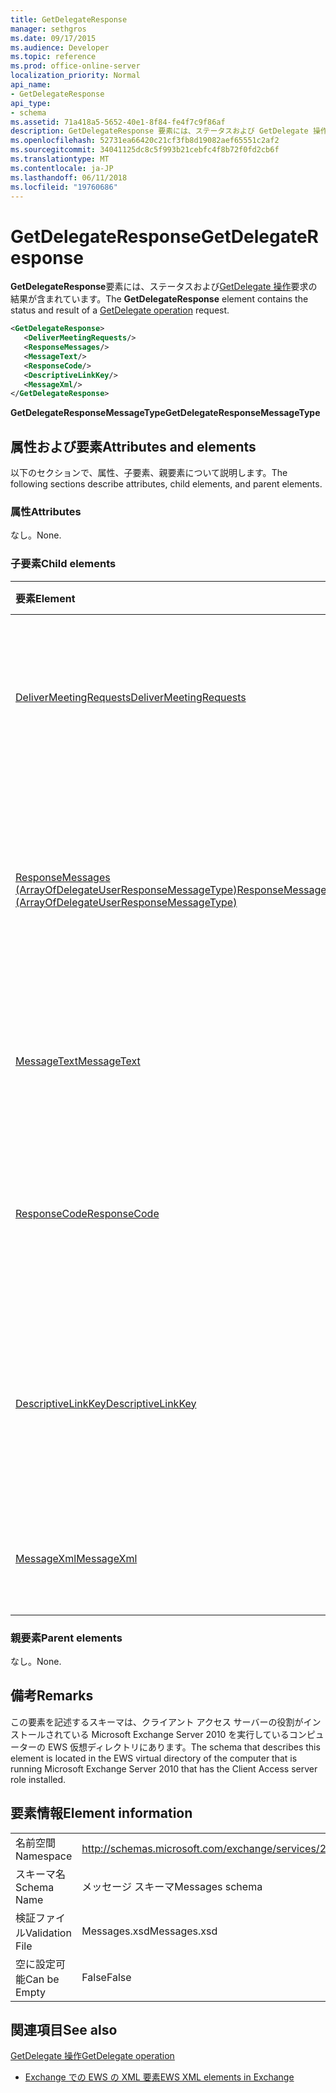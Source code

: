 ```yaml
---
title: GetDelegateResponse
manager: sethgros
ms.date: 09/17/2015
ms.audience: Developer
ms.topic: reference
ms.prod: office-online-server
localization_priority: Normal
api_name:
- GetDelegateResponse
api_type:
- schema
ms.assetid: 71a418a5-5652-40e1-8f84-fe4f7c9f86af
description: GetDelegateResponse 要素には、ステータスおよび GetDelegate 操作要求の結果が含まれています。
ms.openlocfilehash: 52731ea66420c21cf3fb8d19082aef65551c2af2
ms.sourcegitcommit: 34041125dc8c5f993b21cebfc4f8b72f0fd2cb6f
ms.translationtype: MT
ms.contentlocale: ja-JP
ms.lasthandoff: 06/11/2018
ms.locfileid: "19760686"
---
```

# <a name="getdelegateresponse"></a><span data-ttu-id="fabeb-103">GetDelegateResponse</span><span class="sxs-lookup"><span data-stu-id="fabeb-103">GetDelegateResponse</span></span>

<span data-ttu-id="fabeb-104">**GetDelegateResponse**要素には、ステータスおよび[GetDelegate 操作](getdelegate-operation.md)要求の結果が含まれています。</span><span class="sxs-lookup"><span data-stu-id="fabeb-104">The **GetDelegateResponse** element contains the status and result of a [GetDelegate operation](getdelegate-operation.md) request.</span></span> 
  
```xml
<GetDelegateResponse>
   <DeliverMeetingRequests/>
   <ResponseMessages/>
   <MessageText/>
   <ResponseCode/>
   <DescriptiveLinkKey/>
   <MessageXml/>
</GetDelegateResponse>
```

 <span data-ttu-id="fabeb-105">**GetDelegateResponseMessageType**</span><span class="sxs-lookup"><span data-stu-id="fabeb-105">**GetDelegateResponseMessageType**</span></span>
## <a name="attributes-and-elements"></a><span data-ttu-id="fabeb-106">属性および要素</span><span class="sxs-lookup"><span data-stu-id="fabeb-106">Attributes and elements</span></span>

<span data-ttu-id="fabeb-107">以下のセクションで、属性、子要素、親要素について説明します。</span><span class="sxs-lookup"><span data-stu-id="fabeb-107">The following sections describe attributes, child elements, and parent elements.</span></span>
  
### <a name="attributes"></a><span data-ttu-id="fabeb-108">属性</span><span class="sxs-lookup"><span data-stu-id="fabeb-108">Attributes</span></span>

<span data-ttu-id="fabeb-109">なし。</span><span class="sxs-lookup"><span data-stu-id="fabeb-109">None.</span></span>
  
### <a name="child-elements"></a><span data-ttu-id="fabeb-110">子要素</span><span class="sxs-lookup"><span data-stu-id="fabeb-110">Child elements</span></span>

|<span data-ttu-id="fabeb-111">**要素**</span><span class="sxs-lookup"><span data-stu-id="fabeb-111">**Element**</span></span>|<span data-ttu-id="fabeb-112">**説明**</span><span class="sxs-lookup"><span data-stu-id="fabeb-112">**Description**</span></span>|
|:-----|:-----|
|[<span data-ttu-id="fabeb-113">DeliverMeetingRequests</span><span class="sxs-lookup"><span data-stu-id="fabeb-113">DeliverMeetingRequests</span></span>](delivermeetingrequests.md) <br/> |<span data-ttu-id="fabeb-114">主体と代理人の間で会議出席依頼を処理する方法を定義します。</span><span class="sxs-lookup"><span data-stu-id="fabeb-114">Defines how meeting requests are handled between the delegate and the principal.</span></span>  <br/> |
|[<span data-ttu-id="fabeb-115">ResponseMessages (ArrayOfDelegateUserResponseMessageType)</span><span class="sxs-lookup"><span data-stu-id="fabeb-115">ResponseMessages (ArrayOfDelegateUserResponseMessageType)</span></span>](responsemessages-arrayofdelegateuserresponsemessagetype.md) <br/> |<span data-ttu-id="fabeb-116">Exchange Web サービス代理人の管理要求の応答メッセージが含まれています。</span><span class="sxs-lookup"><span data-stu-id="fabeb-116">Contains the response messages for an Exchange Web Services delegate management request.</span></span>  <br/> |
|[<span data-ttu-id="fabeb-117">MessageText</span><span class="sxs-lookup"><span data-stu-id="fabeb-117">MessageText</span></span>](messagetext.md) <br/> |<span data-ttu-id="fabeb-118">応答のステータスの説明を提供します。</span><span class="sxs-lookup"><span data-stu-id="fabeb-118">Provides a text description of the status of the response.</span></span>  <br/> |
|[<span data-ttu-id="fabeb-119">ResponseCode</span><span class="sxs-lookup"><span data-stu-id="fabeb-119">ResponseCode</span></span>](responsecode.md) <br/> |<span data-ttu-id="fabeb-120">要求で発生した特定のエラーを識別するエラー コードを提供します。</span><span class="sxs-lookup"><span data-stu-id="fabeb-120">Provides an error code that identifies the specific error that the request encountered.</span></span>  <br/> |
|[<span data-ttu-id="fabeb-121">DescriptiveLinkKey</span><span class="sxs-lookup"><span data-stu-id="fabeb-121">DescriptiveLinkKey</span></span>](descriptivelinkkey.md) <br/> |<span data-ttu-id="fabeb-122">現在使用されていない将来の使用に予約されているとします。</span><span class="sxs-lookup"><span data-stu-id="fabeb-122">Currently unused and is reserved for future use.</span></span> <span data-ttu-id="fabeb-123">0 の値が含まれています。</span><span class="sxs-lookup"><span data-stu-id="fabeb-123">It contains a value of 0.</span></span>  <br/> |
|[<span data-ttu-id="fabeb-124">MessageXml</span><span class="sxs-lookup"><span data-stu-id="fabeb-124">MessageXml</span></span>](messagexml.md) <br/> |<span data-ttu-id="fabeb-125">追加のエラー応答情報を提供します。</span><span class="sxs-lookup"><span data-stu-id="fabeb-125">Provides additional error response information.</span></span>  <br/> |
   
### <a name="parent-elements"></a><span data-ttu-id="fabeb-126">親要素</span><span class="sxs-lookup"><span data-stu-id="fabeb-126">Parent elements</span></span>

<span data-ttu-id="fabeb-127">なし。</span><span class="sxs-lookup"><span data-stu-id="fabeb-127">None.</span></span>
  
## <a name="remarks"></a><span data-ttu-id="fabeb-128">備考</span><span class="sxs-lookup"><span data-stu-id="fabeb-128">Remarks</span></span>

<span data-ttu-id="fabeb-129">この要素を記述するスキーマは、クライアント アクセス サーバーの役割がインストールされている Microsoft Exchange Server 2010 を実行しているコンピューターの EWS 仮想ディレクトリにあります。</span><span class="sxs-lookup"><span data-stu-id="fabeb-129">The schema that describes this element is located in the EWS virtual directory of the computer that is running Microsoft Exchange Server 2010 that has the Client Access server role installed.</span></span>
  
## <a name="element-information"></a><span data-ttu-id="fabeb-130">要素情報</span><span class="sxs-lookup"><span data-stu-id="fabeb-130">Element information</span></span>

|||
|:-----|:-----|
|<span data-ttu-id="fabeb-131">名前空間</span><span class="sxs-lookup"><span data-stu-id="fabeb-131">Namespace</span></span>  <br/> |http://schemas.microsoft.com/exchange/services/2006/messages  <br/> |
|<span data-ttu-id="fabeb-132">スキーマ名</span><span class="sxs-lookup"><span data-stu-id="fabeb-132">Schema Name</span></span>  <br/> |<span data-ttu-id="fabeb-133">メッセージ スキーマ</span><span class="sxs-lookup"><span data-stu-id="fabeb-133">Messages schema</span></span>  <br/> |
|<span data-ttu-id="fabeb-134">検証ファイル</span><span class="sxs-lookup"><span data-stu-id="fabeb-134">Validation File</span></span>  <br/> |<span data-ttu-id="fabeb-135">Messages.xsd</span><span class="sxs-lookup"><span data-stu-id="fabeb-135">Messages.xsd</span></span>  <br/> |
|<span data-ttu-id="fabeb-136">空に設定可能</span><span class="sxs-lookup"><span data-stu-id="fabeb-136">Can be Empty</span></span>  <br/> |<span data-ttu-id="fabeb-137">False</span><span class="sxs-lookup"><span data-stu-id="fabeb-137">False</span></span>  <br/> |
   
## <a name="see-also"></a><span data-ttu-id="fabeb-138">関連項目</span><span class="sxs-lookup"><span data-stu-id="fabeb-138">See also</span></span>



[<span data-ttu-id="fabeb-139">GetDelegate 操作</span><span class="sxs-lookup"><span data-stu-id="fabeb-139">GetDelegate operation</span></span>](getdelegate-operation.md)


- [<span data-ttu-id="fabeb-140">Exchange での EWS の XML 要素</span><span class="sxs-lookup"><span data-stu-id="fabeb-140">EWS XML elements in Exchange</span></span>](ews-xml-elements-in-exchange.md)

